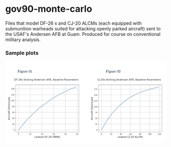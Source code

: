 # gov90-monte-carlo

Files that model DF-26 s and CJ-20 ALCMs (each equipped with submunition warheads suited for attacking openly parked aircraft) sent to the USAF's Andersen AFB at Guam. Produced for course on conventional military analysis.

### Sample plots
![Screenshot](sample_plots/plot_1_2.png)
